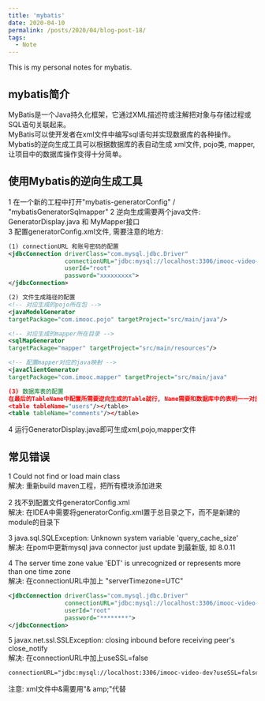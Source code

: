 ```yaml
---
title: 'mybatis'
date: 2020-04-10
permalink: /posts/2020/04/blog-post-18/
tags:
  - Note
---
```


This is my personal notes for mybatis.

mybatis简介
------
MyBatis是一个Java持久化框架，它通过XML描述符或注解把对象与存储过程或SQL语句关联起来。  
MyBatis可以使开发者在xml文件中编写sql语句并实现数据库的各种操作。  
Mybatis的逆向生成工具可以根据数据库的表自动生成 xml文件, pojo类, mapper, 让项目中的数据库操作变得十分简单。

使用Mybatis的逆向生成工具
------
1 在一个新的工程中打开"mybatis-generatorConfig" / "mybatisGeneratorSqlmapper"
2 逆向生成需要两个java文件: GeneratorDisplay.java 和 MyMapper接口  
3 配置generatorConfig.xml文件, 需要注意的地方:  
```xml
(1) connectionURL 和账号密码的配置
<jdbcConnection driverClass="com.mysql.jdbc.Driver"
                connectionURL="jdbc:mysql://localhost:3306/imooc-video-dev?useSSL=false&amp;serverTimezone=UTC"
                userId="root"
                password="xxxxxxxxx">
</jdbcConnection>

(2) 文件生成路径的配置
<!-- 对应生成的pojo所在包 -->
<javaModelGenerator 
targetPackage="com.imooc.pojo" targetProject="src/main/java"/>

<!-- 对应生成的mapper所在目录 -->
<sqlMapGenerator 
targetPackage="mapper" targetProject="src/main/resources"/>

<!-- 配置mapper对应的java映射 -->
<javaClientGenerator 
targetPackage="com.imooc.mapper" targetProject="src/main/java" 

(3) 数据库表的配置
在最后的TableName中配置所需要逆向生成的Table就行, Name需要和数据库中的表明一一对应    
<table tableName="users"/></table>
<table tableName="comments"/></table>
```
4 运行GeneratorDisplay.java即可生成xml,pojo,mapper文件


常见错误
------
1 Could not find or load main class  
解决: 重新build maven工程，把所有模块添加进来

2 找不到配置文件generatorConfig.xml  
解决: 在IDEA中需要将generatorConfig.xml置于总目录之下，而不是新建的module的目录下

3 java.sql.SQLException: Unknown system variable 'query_cache_size'  
解决: 在pom中更新mysql java connector just update 到最新版, 如 8.0.11

4  The server time zone value 'EDT' is unrecognized or represents more than one time zone  
解决: 在connectionURL中加上 "serverTimezone=UTC"

```xml
<jdbcConnection driverClass="com.mysql.jdbc.Driver"
                connectionURL="jdbc:mysql://localhost:3306/imooc-video-dev?serverTimezone=UTC"
                userId="root"
                password="********">
</jdbcConnection>
```

5 javax.net.ssl.SSLException: closing inbound before receiving peer's close_notify  
解决: 在connectionURL中加上useSSL=false

```xml
connectionURL="jdbc:mysql://localhost:3306/imooc-video-dev?useSSL=false&amp;serverTimezone=UTC"
```
注意: xml文件中&需要用"& amp;"代替
